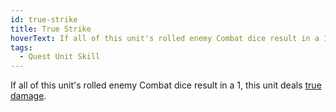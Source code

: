 ```yaml
---
id: true-strike
title: True Strike
hoverText: If all of this unit's rolled enemy Combat dice result in a 1, this unit deals true damage.
tags:
  - Quest Unit Skill
---
```


If all of this unit's rolled enemy Combat dice result in a 1, this unit deals [true damage](/docs/all/glossary/true-damage).
